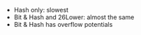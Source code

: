 + Hash only: slowest
+ Bit & Hash and 26Lower: almost the same
+ Bit & Hash has overflow potentials
